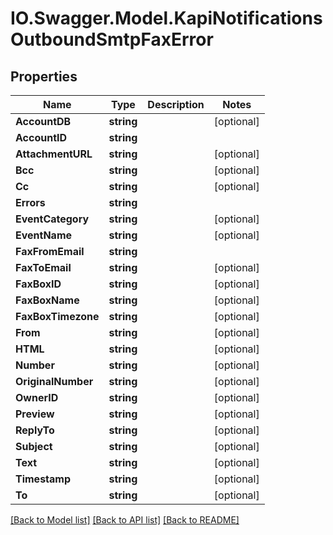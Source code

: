 # IO.Swagger.Model.KapiNotificationsOutboundSmtpFaxError
## Properties

Name | Type | Description | Notes
------------ | ------------- | ------------- | -------------
**AccountDB** | **string** |  | [optional] 
**AccountID** | **string** |  | 
**AttachmentURL** | **string** |  | [optional] 
**Bcc** | **string** |  | [optional] 
**Cc** | **string** |  | [optional] 
**Errors** | **string** |  | 
**EventCategory** | **string** |  | [optional] 
**EventName** | **string** |  | [optional] 
**FaxFromEmail** | **string** |  | 
**FaxToEmail** | **string** |  | [optional] 
**FaxBoxID** | **string** |  | [optional] 
**FaxBoxName** | **string** |  | [optional] 
**FaxBoxTimezone** | **string** |  | [optional] 
**From** | **string** |  | [optional] 
**HTML** | **string** |  | [optional] 
**Number** | **string** |  | [optional] 
**OriginalNumber** | **string** |  | [optional] 
**OwnerID** | **string** |  | [optional] 
**Preview** | **string** |  | [optional] 
**ReplyTo** | **string** |  | [optional] 
**Subject** | **string** |  | [optional] 
**Text** | **string** |  | [optional] 
**Timestamp** | **string** |  | [optional] 
**To** | **string** |  | [optional] 

[[Back to Model list]](../README.md#documentation-for-models) [[Back to API list]](../README.md#documentation-for-api-endpoints) [[Back to README]](../README.md)

